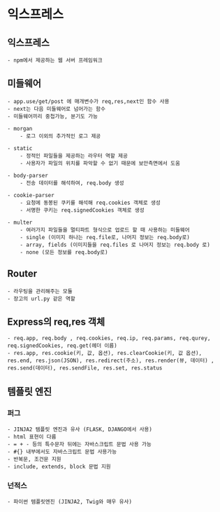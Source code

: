 # 익스프레스

## 익스프레스
    - npm에서 제공하는 웹 서버 프레임워크

## 미들웨어
    - app.use/get/post 에 매개변수가 req,res,next인 함수 사용
    - next는 다음 미들웨어로 넘어가는 함수
    - 미들웨어끼리 중첩가능, 분기도 가능

    - morgan
        - 로그 이외의 추가적인 로그 제공
    
    - static
        - 정적인 파일들을 제공하는 라우터 역할 제공
        - 사용자가 파일의 위치를 파악할 수 없기 때문에 보안측면에서 도움
    
    - body-parser
        - 전송 데이터를 해석하여, req.body 생성
    
    - cookie-parser
        - 요청에 동봉된 쿠키를 해석해 req.cookies 객체로 생성
        - 서명한 쿠키는 req.signedCookies 객체로 생성

    - multer
        - 여러가지 파일들을 멀티파트 형식으로 업로드 할 때 사용하는 미들웨어
        - single (이미지 하나는 req.file로, 나머지 정보는 req.body로)
        - array, fields (이미지들을 req.files 로 나머지 정보는 req.body 로)
        - none (모든 정보를 req.body로)

## Router
    - 라우팅을 관리해주는 모듈
    - 장고의 url.py 같은 역할

## Express의 req,res 객체
    - req.app, req.body , req.cookies, req.ip, req.params, req.qurey, req.signedCookies, req.get(헤더 이름)
    - res.app, res.cookie(키, 값, 옵션), res.clearCookie(키, 값 옵션), res.end, res.json(JSON), res.redirect(주소), res.render(뷰, 데이터) , res.send(데이터), res.sendFile, res.set, res.status


## 템플릿 엔진

### 퍼그
    - JINJA2 템플릿 엔진과 유사 (FLASK, DJANGO에서 사용)
    - html 표현이 다름
    - = + - 등의 특수문자 뒤에는 자바스크립트 문법 사용 가능
    - #{} 내부에서도 자바스크립트 문법 사용가능
    - 반복문, 조건문 지원
    - include, extends, block 문법 지원


### 넌적스
    - 파이썬 템플릿엔진 (JINJA2, Twig와 매우 유사)
    